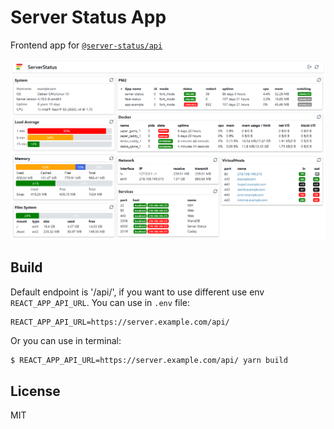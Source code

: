 # Server Status App

Frontend app for [`@server-status/api`](https://gitlab.com/adam-zielonka-pro/server-status/-/tree/main/api)

![](img/server-status.png)

## Build

Default endpoint is '/api/', if you want to use different use env `REACT_APP_API_URL`.
You can use in `.env` file:
```env
REACT_APP_API_URL=https://server.example.com/api/
```
Or you can use in terminal:
```bash
$ REACT_APP_API_URL=https://server.example.com/api/ yarn build
```

## License
MIT
